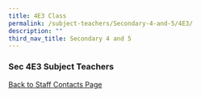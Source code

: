 ```yaml
---
title: 4E3 Class
permalink: /subject-teachers/Secondary-4-and-5/4E3/
description: ""
third_nav_title: Secondary 4 and 5
---
```

### Sec 4E3 Subject Teachers

 
 
[Back to Staff Contacts Page](https://staging.d1w3gt6qa53vq2.amplifyapp.com/about-us/school-staff-contacts/)